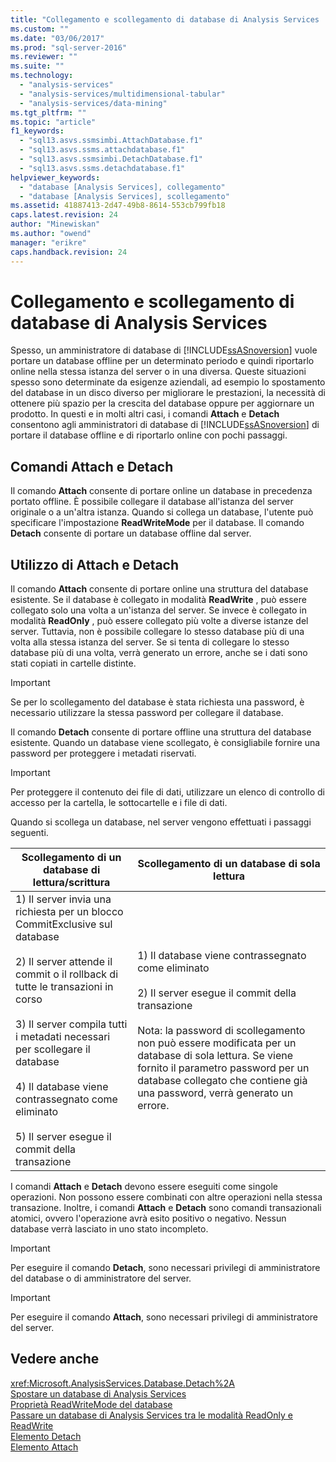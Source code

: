 ```yaml
---
title: "Collegamento e scollegamento di database di Analysis Services | Microsoft Docs"
ms.custom: ""
ms.date: "03/06/2017"
ms.prod: "sql-server-2016"
ms.reviewer: ""
ms.suite: ""
ms.technology: 
  - "analysis-services"
  - "analysis-services/multidimensional-tabular"
  - "analysis-services/data-mining"
ms.tgt_pltfrm: ""
ms.topic: "article"
f1_keywords: 
  - "sql13.asvs.ssmsimbi.AttachDatabase.f1"
  - "sql13.asvs.ssms.attachdatabase.f1"
  - "sql13.asvs.ssmsimbi.DetachDatabase.f1"
  - "sql13.asvs.ssms.detachdatabase.f1"
helpviewer_keywords: 
  - "database [Analysis Services], collegamento"
  - "database [Analysis Services], scollegamento"
ms.assetid: 41887413-2d47-49b8-8614-553cb799fb18
caps.latest.revision: 24
author: "Minewiskan"
ms.author: "owend"
manager: "erikre"
caps.handback.revision: 24
---
```

# Collegamento e scollegamento di database di Analysis Services
  Spesso, un amministratore di database di [!INCLUDE[ssASnoversion](../../includes/ssasnoversion-md.md)] vuole portare un database offline per un determinato periodo e quindi riportarlo online nella stessa istanza del server o in una diversa. Queste situazioni spesso sono determinate da esigenze aziendali, ad esempio lo spostamento del database in un disco diverso per migliorare le prestazioni, la necessità di ottenere più spazio per la crescita del database oppure per aggiornare un prodotto. In questi e in molti altri casi, i comandi **Attach** e **Detach** consentono agli amministratori di database di [!INCLUDE[ssASnoversion](../../includes/ssasnoversion-md.md)] di portare il database offline e di riportarlo online con pochi passaggi.  
  
## Comandi Attach e Detach  
 Il comando **Attach** consente di portare online un database in precedenza portato offline. È possibile collegare il database all'istanza del server originale o a un'altra istanza. Quando si collega un database, l'utente può specificare l'impostazione **ReadWriteMode** per il database. Il comando **Detach** consente di portare un database offline dal server.  
  
## Utilizzo di Attach e Detach  
 Il comando **Attach** consente di portare online una struttura del database esistente. Se il database è collegato in modalità **ReadWrite** , può essere collegato solo una volta a un'istanza del server. Se invece è collegato in modalità **ReadOnly** , può essere collegato più volte a diverse istanze del server. Tuttavia, non è possibile collegare lo stesso database più di una volta alla stessa istanza del server. Se si tenta di collegare lo stesso database più di una volta, verrà generato un errore, anche se i dati sono stati copiati in cartelle distinte.  
  
> [!IMPORTANT]  
>  Se per lo scollegamento del database è stata richiesta una password, è necessario utilizzare la stessa password per collegare il database.  
  
 Il comando **Detach** consente di portare offline una struttura del database esistente. Quando un database viene scollegato, è consigliabile fornire una password per proteggere i metadati riservati.  
  
> [!IMPORTANT]  
>  Per proteggere il contenuto dei file di dati, utilizzare un elenco di controllo di accesso per la cartella, le sottocartelle e i file di dati.  
  
 Quando si scollega un database, nel server vengono effettuati i passaggi seguenti.  
  
|Scollegamento di un database di lettura/scrittura|Scollegamento di un database di sola lettura|  
|--------------------------------------|-------------------------------------|  
|1) Il server invia una richiesta per un blocco CommitExclusive sul database<br /><br /> 2) Il server attende il commit o il rollback di tutte le transazioni in corso<br /><br /> 3) Il server compila tutti i metadati necessari per scollegare il database<br /><br /> 4) Il database viene contrassegnato come eliminato<br /><br /> 5) Il server esegue il commit della transazione|1) Il database viene contrassegnato come eliminato<br /><br /> 2) Il server esegue il commit della transazione<br /><br /> Nota: la password di scollegamento non può essere modificata per un database di sola lettura. Se viene fornito il parametro password per un database collegato che contiene già una password, verrà generato un errore.|  
  
 I comandi **Attach** e **Detach** devono essere eseguiti come singole operazioni. Non possono essere combinati con altre operazioni nella stessa transazione. Inoltre, i comandi **Attach** e **Detach** sono comandi transazionali atomici, ovvero l'operazione avrà esito positivo o negativo. Nessun database verrà lasciato in uno stato incompleto.  
  
> [!IMPORTANT]  
>  Per eseguire il comando **Detach**, sono necessari privilegi di amministratore del database o di amministratore del server.  
  
> [!IMPORTANT]  
>  Per eseguire il comando **Attach**, sono necessari privilegi di amministratore del server.  
  
## Vedere anche  
 <xref:Microsoft.AnalysisServices.Database.Detach%2A>   
 [Spostare un database di Analysis Services](../../analysis-services/multidimensional-models/move-an-analysis-services-database.md)   
 [Proprietà ReadWriteMode del database](../../analysis-services/multidimensional-models/database-readwritemodes.md)   
 [Passare un database di Analysis Services tra le modalità ReadOnly e ReadWrite](../../analysis-services/multidimensional-models/switch-an-analysis-services-database-between-readonly-and-readwrite-modes.md)   
 [Elemento Detach](../../analysis-services/xmla/xml-elements-commands/detach-element.md)   
 [Elemento Attach](../../analysis-services/xmla/xml-elements-commands/attach-element.md)  
  
  